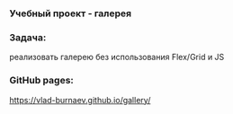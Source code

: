 ### Учебный проект - галерея

### Задача: 
реализовать галерею без использования Flex/Grid и JS

### GitHub pages:
https://vlad-burnaev.github.io/gallery/
